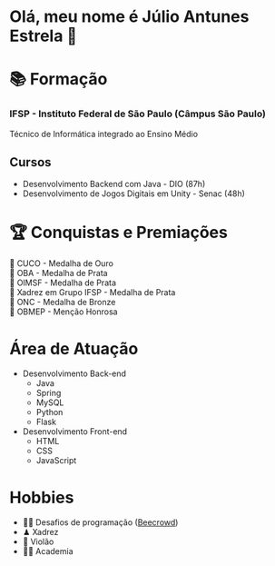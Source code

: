 # Olá, meu nome é Júlio Antunes Estrela 👋

# 📚 Formação
### IFSP - Instituto Federal de São Paulo (Câmpus São Paulo)
Técnico de Informática integrado ao Ensino Médio  
## Cursos
- Desenvolvimento Backend com Java - DIO (87h)
- Desenvolvimento de Jogos Digitais em Unity - Senac (48h)


# 🏆 Conquistas e Premiações
🥇 CUCO - Medalha de Ouro   
🥈 OBA - Medalha de Prata  
🥈 OIMSF - Medalha de Prata  
🥈 Xadrez em Grupo IFSP - Medalha de Prata  
🥉 ONC - Medalha de Bronze  
🏅 OBMEP - Menção Honrosa  

# Área de Atuação
- Desenvolvimento Back-end
  - Java
  - Spring
  - MySQL
  - Python
  - Flask
- Desenvolvimento Front-end
  - HTML
  - CSS
  - JavaScript

# Hobbies
- 👨‍💻 Desafios de programação ([Beecrowd](https://judge.beecrowd.com/pt/profile/896287))
- ♟ Xadrez
- 🎸 Violão
- 🏋️‍♀️ Academia
